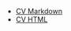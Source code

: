 * [CV Markdown](https://llallonen.github.io/rsschool-cv/cv)
* [CV HTML](https://llallonen.github.io/rsschool-cv)